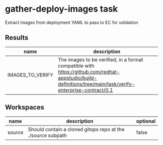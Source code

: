 # gather-deploy-images task

Extract images from deployment YAML to pass to EC for validation

## Results
|name|description|
|---|---|
|IMAGES_TO_VERIFY|The images to be verified, in a format compatible with https://github.com/redhat-appstudio/build-definitions/tree/main/task/verify-enterprise-contract/0.1|

## Workspaces
|name|description|optional|
|---|---|---|
|source|Should contain a cloned gitops repo at the ./source subpath|false|
